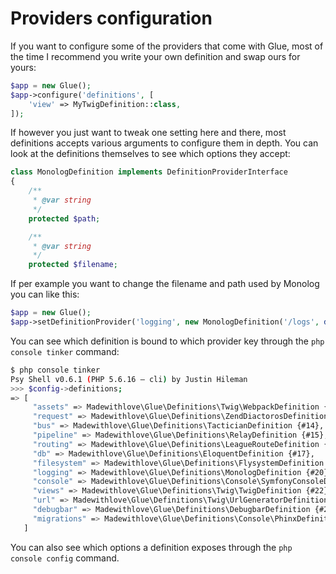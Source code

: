 # Providers configuration

If you want to configure some of the providers that come with Glue, most of the time I recommend you write your own definition and swap ours for yours:

```php
$app = new Glue();
$app->configure('definitions', [
    'view' => MyTwigDefinition::class,
]);
```

If however you just want to tweak one setting here and there, most definitions accepts various arguments to configure them in depth. You can look at the definitions themselves to see which options they accept:

```php
class MonologDefinition implements DefinitionProviderInterface
{
    /**
     * @var string
     */
    protected $path;

    /**
     * @var string
     */
    protected $filename;
```

If per example you want to change the filename and path used by Monolog you can like this:

```php
$app = new Glue();
$app->setDefinitionProvider('logging', new MonologDefinition('/logs', date('m-d').'.log'));
```

You can see which definition is bound to which provider key through the `php console tinker` command:

```bash
$ php console tinker
Psy Shell v0.6.1 (PHP 5.6.16 — cli) by Justin Hileman
>>> $config->definitions;
=> [
     "assets" => Madewithlove\Glue\Definitions\Twig\WebpackDefinition {#12},
     "request" => Madewithlove\Glue\Definitions\ZendDiactorosDefinition {#13},
     "bus" => Madewithlove\Glue\Definitions\TacticianDefinition {#14},
     "pipeline" => Madewithlove\Glue\Definitions\RelayDefinition {#15},
     "routing" => Madewithlove\Glue\Definitions\LeagueRouteDefinition {#16},
     "db" => Madewithlove\Glue\Definitions\EloquentDefinition {#17},
     "filesystem" => Madewithlove\Glue\Definitions\FlysystemDefinition {#18},
     "logging" => Madewithlove\Glue\Definitions\MonologDefinition {#20},
     "console" => Madewithlove\Glue\Definitions\Console\SymfonyConsoleDefinition {#21},
     "views" => Madewithlove\Glue\Definitions\Twig\TwigDefinition {#22},
     "url" => Madewithlove\Glue\Definitions\Twig\UrlGeneratorDefinition {#25},
     "debugbar" => Madewithlove\Glue\Definitions\DebugbarDefinition {#26},
     "migrations" => Madewithlove\Glue\Definitions\Console\PhinxDefinition {#27},
   ]
```

You can also see which options a definition exposes through the `php console config` command.
